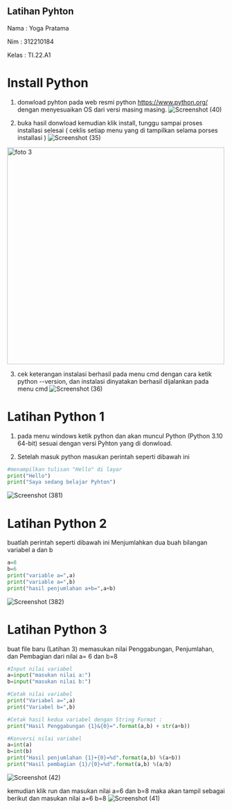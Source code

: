 ## Latihan Pyhton 
Nama    : Yoga Pratama

Nim     : 312210184

Kelas   : TI.22.A1

# Install Python
1. donwload pyhton pada web resmi python https://www.python.org/ dengan menyesuaikan OS dari versi masing masing.
![Screenshot (40)](https://user-images.githubusercontent.com/115678171/197451921-0c583f35-3915-4b06-b0fd-11d335f82708.png)

2. buka hasil donwload kemudian klik install, tunggu sampai proses installasi selesai ( ceklis setiap menu yang di tampilkan selama porses installasi )
![Screenshot (35)](https://user-images.githubusercontent.com/115678171/197452351-4cb298b2-85a9-4148-a8fc-e79783f77b95.png)
<img width="501" alt="foto 3" src="https://user-images.githubusercontent.com/115473988/197392292-9ce532fc-4788-428e-bf8c-325b45f26b04.png">

3. cek keterangan instalasi berhasil pada menu cmd dengan cara ketik python --version,  dan instalasi dinyatakan berhasil dijalankan pada menu cmd
![Screenshot (36)](https://user-images.githubusercontent.com/115678171/197453979-71154602-a876-41f6-b784-fa353f702721.png)

# Latihan Python 1
1. pada menu windows ketik python dan akan muncul Python (Python 3.10 64-bit) sesuai dengan versi Pyhton yang di donwload.

2. Setelah masuk python masukan perintah seperti dibawah ini  

```python
#menampilkan tulisan "Hello" di layar
print("Hello")
print("Saya sedang belajar Pyhton")
````


![Screenshot (381)](https://user-images.githubusercontent.com/115678171/197455165-a1c75569-433e-44c4-a11b-3e365f97e07e.png)

# Latihan Python 2
buatlah perintah seperti dibawah ini
Menjumlahkan dua buah bilangan variabel a dan b

```python
a=8
b=6
print("variable a=",a)
print("variable a=",b)
print("hasil penjumlahan a+b=",a+b)
```
![Screenshot (382)](https://user-images.githubusercontent.com/115678171/197455753-b5174e43-3021-45cc-a313-9a56a0a4e76f.png)



# Latihan Python 3
buat file baru (Latihan 3)
memasukan nilai Penggabungan, Penjumlahan, dan Pembagian dari nilai a= 6 dan b=8
```python
#Input nilai variabel
a=input("masukan nilai a:")
b=input("masukan nilai b:")

#Cetak nilai variabel
print("Variabel a=",a)
print("Variabel b=",b)

#Cetak hasil kedua variabel dengan String Format :
print("Hasil Penggabungan {1}&{0}=".format(a,b) + str(a+b))

#Konversi nilai variabel
a=int(a)
b=int(b)
print("Hasil penjumlahan {1}+{0}=%d".format(a,b) %(a+b))
print("Hasil pembagian {1}/{0}=%d".format(a,b) %(a/b)
```
![Screenshot (42)](https://user-images.githubusercontent.com/115678171/197456894-cc0279d8-de83-485b-985d-114a547b5160.png)

kemudian klik run dan masukan nilai a=6 dan b=8 maka akan tampil sebagai berikut dan masukan nilai a=6 b=8 
![Screenshot (41)](https://user-images.githubusercontent.com/115678171/197457034-ba7a23a2-a922-4fab-9513-a93bcc4f73cd.png)
